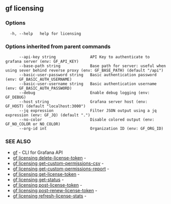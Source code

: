 ## gf licensing



### Options

```
  -h, --help   help for licensing
```

### Options inherited from parent commands

```
      --api-key string               API Key to authenticate to grafana server (env: GF_API_KEY)
      --base-path string             Base path for server: useful when using sever behind reverse proxy (env: GF_BASE_PATH) (default "/api")
      --basic-user-password string   Basic authentication password (env: GF_BASIC_AUTH_USERNAME)
      --basic-user-username string   Basic authentication username (env: GF_BASIC_AUTH_PASSWORD)
      --debug                        Enable debug logging (env: GF_DEBUG)
      --host string                  Grafana server host (env: GF_HOST) (default "localhost:3000")
      --jq expression                Filter JSON output using a jq expression (env: GF_JQ) (default ".")
      --no-color                     Disable colored output (env: GF_NO_COLOR or NO_COLOR)
      --org-id int                   Organization ID (env: GF_ORG_ID)
```

### SEE ALSO

* [gf](gf.md)	 - CLI for Grafana API
* [gf licensing delete-license-token](gf_licensing_delete-license-token.md)	 - 
* [gf licensing get-custom-permissions-csv](gf_licensing_get-custom-permissions-csv.md)	 - 
* [gf licensing get-custom-permissions-report](gf_licensing_get-custom-permissions-report.md)	 - 
* [gf licensing get-license-token](gf_licensing_get-license-token.md)	 - 
* [gf licensing get-status](gf_licensing_get-status.md)	 - 
* [gf licensing post-license-token](gf_licensing_post-license-token.md)	 - 
* [gf licensing post-renew-license-token](gf_licensing_post-renew-license-token.md)	 - 
* [gf licensing refresh-license-stats](gf_licensing_refresh-license-stats.md)	 - 

